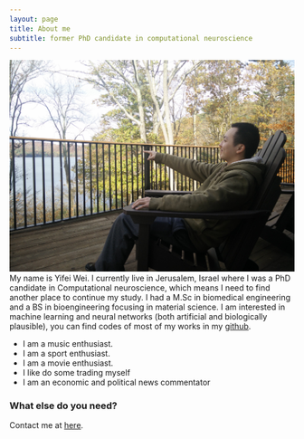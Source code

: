 ```yaml
---
layout: page
title: About me
subtitle: former PhD candidate in computational neuroscience
---
```

![Yifei Wei](/img/yifei.jpg)
My name is Yifei Wei. I currently live in Jerusalem, Israel where I was a PhD candidate in Computational neuroscience, which means I need to find another place to continue my study. I had a M.Sc in biomedical engineering and a BS in bioengineering focusing in material science. I am interested in machine learning and neural networks (both artificial and biologically plausible), you can find codes of most of my works in my [github](https://github.io/yifeiwei/). 
- I am a music enthusiast.
- I am a sport enthusiast.
- I am a movie enthusiast.
- I like do some trading myself
- I am an economic and political news commentator 

### What else do you need?
Contact me at [here](mailto:weiyifei.cn@gmail.com).
